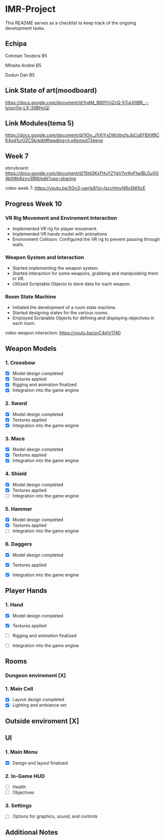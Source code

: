 # IMR-Project

This README serves as a checklist to keep track of the ongoing development tasks.


## Echipa
Cohman Teodora B5

Mihaita Andrei B5

Dodun Dan B5

## Link State of art(moodboard)
https://docs.google.com/document/d/1ndM_B80YUjZcQ-5TuU0tBR_--lyisvr0g-LX-39BHoQ/

## Link Modules(tema 5)
https://docs.google.com/document/d/1lOn_J1iXlYxDWzlbg1sJbCuEFBXIf8CK4od1crOZC5k/edit#heading=h.p6xmxd72eeyg

## Week 7

storyboard: https://docs.google.com/document/d/15td3KsTHuYZYgV7nrKyFIwIBLGu1jG4bIIWo6zvv3RM/edit?usp=sharing

video week 7: https://youtu.be/5Gn3-uwrls8?si=IsccHmvNRxSNlXcE


## Progress Week 10

### VR Rig Movement and Enviroment Interaction

- Implemented VR rig for player movement.
- Implemented VR hands model with animations
- Environment Collision: Configured the VR rig to prevent passing through walls.

### Weapon System and Interaction

- Started implementing the weapon system.
- Started interaction for some weapons, grabbing and manipulating them in VR.
- Utilized Scriptable Objects to store data for each weapon.

### Room State Machine

- Initiated the development of a room state machine.
- Started designing states for the various rooms.
- Employed Scriptable Objects for defining and displaying objectives in each room.

video weapon interaction: https://youtu.be/uvC4e1y1740


## Weapon Models

### 1. Crossbow
- [X] Model design completed
- [X] Textures applied
- [X] Rigging and animation finalized
- [X] Integration into the game engine

### 2. Sword
- [X] Model design completed
- [X] Textures applied
- [X] Integration into the game engine

### 3. Mace
- [X] Model design completed
- [X] Textures applied
- [X] Integration into the game engine

### 4. Shield
- [X] Model design completed
- [X] Textures applied
- [ ] Integration into the game engine

### 5. Hammer
- [x] Model design completed
- [x] Textures applied
- [ ] Integration into the game engine

### 6. Daggers
- [x] Model design completed
- [x] Textures applied
- [X] Integration into the game engine


## Player Hands

### 1. Hand
- [X] Model design completed
- [x] Textures applied
- [ ] Rigging and animation finalized
- [ ] Integration into the game engine


## Rooms

### Dungeon enviroment [X]

### 1. Main Cell
- [X] Layout design completed
- [X] Lighting and ambiance set

## Outside enviroment [X]

## UI

### 1. Main Menu
- [X] Design and layout finalized

### 2. In-Game HUD
- [ ] Health
- [ ] Objectives

### 3. Settings
- [ ] Options for graphics, sound, and controls

## Additional Notes
